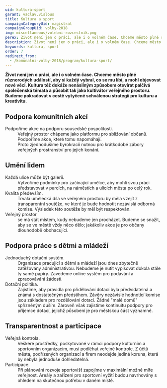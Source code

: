 ```yaml
---
uid: kultura-sport
garant: vaclav.vislous
title: Kultura a sport
campaignCategoryUid: magistrat
campaignGroupUid: volby-2018
img: miscellaneous/volebni-rozcestnik.png
perex: Život není jen o práci, ale i o volném čase. Chceme město plné různorodých událostí, aby si každý vybral, co se mu líbí.
description: Život není jen o práci, ale i o volném čase. Chceme město plné různorodých událostí, aby si každý vybral, co se mu líbí, a mohl objevovat nové věci. Kultura též dokáže nenásilným způsobem otevírat palčivá společenská témata a působit tak jako kultivátor veřejného prostoru. Budeme pokračovat v cestě vytyčené schválenou strategií pro kulturu a kreativitu.
keywords: kultura, sport
order: 7
redirect_from:
  - /komunalni-volby-2018/program/kultura-sport/
---
```


**Život není jen o práci, ale i o volném čase. Chceme město plné různorodých událostí, aby si každý vybral, co se mu líbí, a mohl objevovat nové věci. Kultura též dokáže nenásilným způsobem otevírat palčivá společenská témata a působit tak jako kultivátor veřejného prostoru. Budeme pokračovat v cestě vytyčené schválenou strategií pro kulturu a kreativitu.**

## Podpora komunitních akcí

<dl class="c-program-key-point-list">
    <dt>Podpoříme akce na podporu sousedské pospolitosti.</dt>
    <dd>Veřejný prostor chápeme jako platformu pro sbližování občanů. Podpoříme akce, které tomu napomáhají.</dd>
    <dd>Proto zjednodušíme byrokracii nutnou pro krátkodobé zábory veřejných prostranství pro jejich konání.</dd>
</dl>

## Umění lidem

<dl class="c-program-key-point-list">
    <dt>Každá ulice může být galerií.</dt>
    <dd>Vytvoříme podmínky pro začínající umělce, aby mohli svou práci představovat v parcích, na náměstích a ulicích města po celý rok.</dd>
    <dt>Kvalita především.</dt>
    <dd>Trvalá umělecká díla ve veřejném prostoru by měla vzejít z transparentní soutěže, ve které je bude hodnotit nezávislá odborná komise. Výsledek této soutěže by měl být respektován.</dd>
    <dt>Veřejný prostor</dt>
    <dd>se má stát místem, kudy nebudeme jen procházet. Budeme se snažit, aby se ve městě vždy něco dělo; jakákoliv akce je pro občany dlouhodobě obohacující.</dd>
</dl>

## Podpora práce s dětmi a mládeží

<dl class="c-program-key-point-list">
    <dt>Jednoduchý dotační systém.</dt>
    <dd>Organizace pracující s dětmi a mládeží jsou dnes zbytečně zatěžovány administrativou. Nebudeme je nutit vypisovat dokola stále ty samé papíry. Zavedeme online systém pro podávání a zpracovávání žádostí.</dd>
    <dt>Dotační politika.</dt>
    <dd>Zajistíme, aby pravidla pro přidělování dotací byla předvídatelná a známá s dostatečným předstihem. Závěry nezávislé hodnotící komise jsou základem pro rozdělování dotací. Žádné "malé domů" spřízněným duším. Zároveň však zajistíme kontinuitu podpory pro příjemce dotací, jejichž působení je pro městskou část významné.</dd>
</dl>


## Transparentnost a participace

<dl class="c-program-key-point-list">
    <dt>Veřejná kontrola.</dt>
    <dd>Veškeré prostředky, poskytované v rámci podpory kulturním a sportovním organizacím, musí podléhat veřejné kontrole. Z účtů města, podřízených organizací a firem neodejde jediná koruna, která by nebyla jednoduše dohledatelná.</dd>
    <dt>Participace.</dt>
    <dd>Při plánování rozvoje sportovišť zapojíme v maximální možné míře veřejnost. Areály a zařízení pro sportovní vyžití budou navrhovány s ohledem na skutečnou potřebu v daném místě.</dd>
</dl>